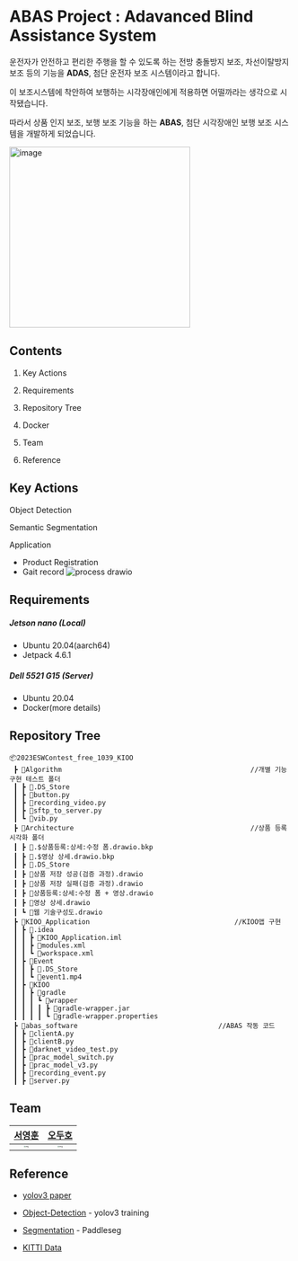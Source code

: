 
# ABAS Project : Adavanced Blind Assistance System

운전자가 안전하고 편리한 주행을 할 수 있도록 하는 전방 충돌방지 보조, 차선이탈방지 보조 등의 기능을 **ADAS**, 첨단 운전자 보조 시스템이라고 합니다.

이 보조시스템에 착안하여 보행하는 시각장애인에게 적용하면 어떨까라는 생각으로 시작됐습니다.

따라서 상품 인지 보조, 보행 보조 기능을 하는 **ABAS**, 첨단 시각장애인 보행 보조 시스템을 개발하게 되었습니다.

<img width="322" alt="image" src="https://github.com/yhoons/2023ESWContest_free/assets/79200729/4f233bae-9242-4d93-9d19-6f72980ab210">


## Contents

1. Key Actions

2. Requirements

3. Repository Tree
4. Docker
5. Team
6. Reference



## Key Actions

Object Detection

Semantic Segmentation

Application

- Product Registration
- Gait record
![process drawio](https://github.com/yhoons/2023ESWContest_free/assets/79200729/c99b9df6-d160-4856-8ff1-3db4b701e6e0)



## Requirements

##### Jetson nano (Local)

- Ubuntu 20.04(aarch64)
- Jetpack 4.6.1

##### Dell 5521 G15 (Server)

- Ubuntu 20.04
- Docker(more details)



## Repository Tree

```
📦2023ESWContest_free_1039_KIOO
 ┣ 📂Algorithm												//개별 기능 구현 테스트 폴더
 ┃ ┣ 📜.DS_Store
 ┃ ┣ 📜button.py
 ┃ ┣ 📜recording_video.py
 ┃ ┣ 📜sftp_to_server.py
 ┃ ┗ 📜vib.py
 ┣ 📂Architecture											//상품 등록 시각화 폴더
 ┃ ┣ 📜.$상품등록:상세:수정 폼.drawio.bkp
 ┃ ┣ 📜.$영상 상세.drawio.bkp
 ┃ ┣ 📜.DS_Store
 ┃ ┣ 📜상품 저장 성공(검증 과정).drawio
 ┃ ┣ 📜상품 저장 실패(검증 과정).drawio
 ┃ ┣ 📜상품등록:상세:수정 폼 + 영상.drawio
 ┃ ┣ 📜영상 상세.drawio
 ┃ ┗ 📜웹 기술구성도.drawio
 ┣ 📂KIOO_Application									//KIOO앱 구현
 ┃ ┣ 📂.idea
 ┃ ┃ ┣ 📜KIOO_Application.iml
 ┃ ┃ ┣ 📜modules.xml
 ┃ ┃ ┗ 📜workspace.xml
 ┃ ┣ 📂Event
 ┃ ┃ ┣ 📜.DS_Store
 ┃ ┃ ┗ 📜event1.mp4
 ┃ ┣ 📂KIOO
 ┃ ┃ ┣ 📂gradle
 ┃ ┃ ┃ ┗ 📂wrapper
 ┃ ┃ ┃ ┃ ┣ 📜gradle-wrapper.jar
 ┃ ┃ ┃ ┃ ┗ 📜gradle-wrapper.properties
 ┣ 📂abas_software									//ABAS 작동 코드
 ┃ ┣ 📜clientA.py
 ┃ ┣ 📜clientB.py
 ┃ ┣ 📜darknet_video_test.py
 ┃ ┣ 📜prac_model_switch.py
 ┃ ┣ 📜prac_model_v3.py
 ┃ ┣ 📜recording_event.py
 ┃ ┣ 📜server.py
```



## Team

|                [서영훈](https://github.com/yhoons)         |                [오두호](https://github.com/ODooHo)           |
| :----------------------------------------------------------: | :----------------------------------------------------------: |
| <img src="https://avatars.githubusercontent.com/u/79200729?v=4" alt="img" style="zoom:20%"/>| <img src="https://avatars.githubusercontent.com/u/57125819?v=4" alt="img" style="zoom:20%"/>  |

## Reference

- [yolov3 paper](https://arxiv.org/abs/1804.02767)
- [Object-Detection](https://github.com/2damin/yolov3-pytorch) - yolov3 training

- [Segmentation](https://github.com/PaddlePaddle/PaddleSeg) - Paddleseg
- [KITTI Data](https://www.cvlibs.net/datasets/kitti/eval_object.php?obj_benchmark=2d)

